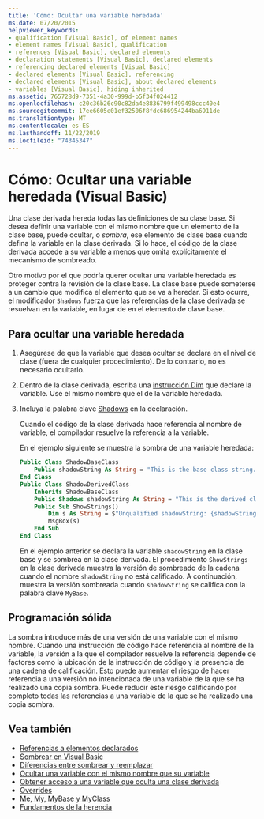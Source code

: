 ```yaml
---
title: 'Cómo: Ocultar una variable heredada'
ms.date: 07/20/2015
helpviewer_keywords:
- qualification [Visual Basic], of element names
- element names [Visual Basic], qualification
- references [Visual Basic], declared elements
- declaration statements [Visual Basic], declared elements
- referencing declared elements [Visual Basic]
- declared elements [Visual Basic], referencing
- declared elements [Visual Basic], about declared elements
- variables [Visual Basic], hiding inherited
ms.assetid: 765728d9-7351-4a30-999d-b5f34f024412
ms.openlocfilehash: c20c36b26c90c82da4e8836799f499498ccc40e4
ms.sourcegitcommit: 17ee6605e01ef32506f8fdc686954244ba6911de
ms.translationtype: MT
ms.contentlocale: es-ES
ms.lasthandoff: 11/22/2019
ms.locfileid: "74345347"
---
```

# <a name="how-to-hide-an-inherited-variable-visual-basic"></a>Cómo: Ocultar una variable heredada (Visual Basic)

Una clase derivada hereda todas las definiciones de su clase base. Si desea definir una variable con el mismo nombre que un elemento de la clase base, puede ocultar, o *sombra*, ese elemento de clase base cuando defina la variable en la clase derivada. Si lo hace, el código de la clase derivada accede a su variable a menos que omita explícitamente el mecanismo de sombreado.

Otro motivo por el que podría querer ocultar una variable heredada es proteger contra la revisión de la clase base. La clase base puede someterse a un cambio que modifica el elemento que se va a heredar. Si esto ocurre, el modificador `Shadows` fuerza que las referencias de la clase derivada se resuelvan en la variable, en lugar de en el elemento de clase base.

## <a name="to-hide-an-inherited-variable"></a>Para ocultar una variable heredada

1. Asegúrese de que la variable que desea ocultar se declara en el nivel de clase (fuera de cualquier procedimiento). De lo contrario, no es necesario ocultarlo.
  
2. Dentro de la clase derivada, escriba una [instrucción Dim](../../../language-reference/statements/dim-statement.md) que declare la variable. Use el mismo nombre que el de la variable heredada.

3. Incluya la palabra clave [Shadows](../../../language-reference/modifiers/shadows.md) en la declaración.

     Cuando el código de la clase derivada hace referencia al nombre de variable, el compilador resuelve la referencia a la variable.

     En el ejemplo siguiente se muestra la sombra de una variable heredada:
  
    ```vb  
    Public Class ShadowBaseClass  
        Public shadowString As String = "This is the base class string."  
    End Class  
    Public Class ShadowDerivedClass  
        Inherits ShadowBaseClass  
        Public Shadows shadowString As String = "This is the derived class string."  
        Public Sub ShowStrings()  
            Dim s As String = $"Unqualified shadowString: {shadowString}{vbCrLf}MyBase.shadowString: {MyBase.shadowString}"
            MsgBox(s)  
        End Sub  
    End Class  
    ```  
  
     En el ejemplo anterior se declara la variable `shadowString` en la clase base y se sombrea en la clase derivada. El procedimiento `ShowStrings` en la clase derivada muestra la versión de sombreado de la cadena cuando el nombre `shadowString` no está calificado. A continuación, muestra la versión sombreada cuando `shadowString` se califica con la palabra clave `MyBase`.  
  
## <a name="robust-programming"></a>Programación sólida

La sombra introduce más de una versión de una variable con el mismo nombre. Cuando una instrucción de código hace referencia al nombre de la variable, la versión a la que el compilador resuelve la referencia depende de factores como la ubicación de la instrucción de código y la presencia de una cadena de calificación. Esto puede aumentar el riesgo de hacer referencia a una versión no intencionada de una variable de la que se ha realizado una copia sombra. Puede reducir este riesgo calificando por completo todas las referencias a una variable de la que se ha realizado una copia sombra.

## <a name="see-also"></a>Vea también

- [Referencias a elementos declarados](references-to-declared-elements.md)
- [Sombrear en Visual Basic](shadowing.md)
- [Diferencias entre sombrear y reemplazar](differences-between-shadowing-and-overriding.md)
- [Ocultar una variable con el mismo nombre que su variable](how-to-hide-a-variable-with-the-same-name-as-your-variable.md)
- [Obtener acceso a una variable que oculta una clase derivada](how-to-access-a-variable-hidden-by-a-derived-class.md)
- [Overrides](../../../../visual-basic/language-reference/modifiers/overrides.md)
- [Me, My, MyBase y MyClass](../../program-structure/me-my-mybase-and-myclass.md)
- [Fundamentos de la herencia](../objects-and-classes/inheritance-basics.md)
